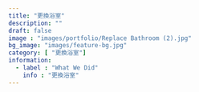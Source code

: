 ```yaml
---
title: "更換浴室"
description: ""
draft: false
image : "images/portfolio/Replace Bathroom (2).jpg"
bg_image: "images/feature-bg.jpg"
category: [ "更換浴室"]
information:
  - label : "What We Did"
    info : "更換浴室"
---
```



